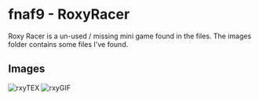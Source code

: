# fnaf9 - RoxyRacer

Roxy Racer is a un-used / missing mini game found in the files. The images folder contains some files I've found.

## Images
![rxyTEX](https://raw.githubusercontent.com/Joshua-Noakes1/FNAF9/main/hidden/RoxyRacer/images/TEX-Roxy-racewaykart-2.png)
![rxyGIF](https://raw.githubusercontent.com/Joshua-Noakes1/FNAF9/main/hidden/RoxyRacer/images/compile/Roxy-RoxyRacer/roxyRaceway-compile.gif)